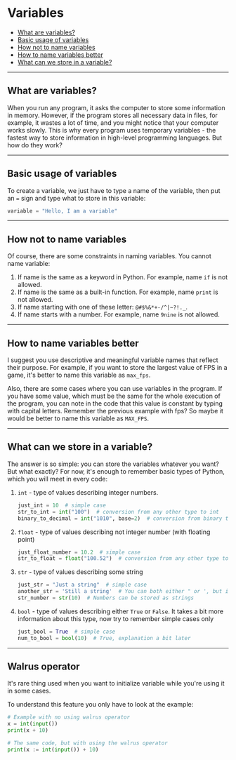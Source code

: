 # Variables #

- [What are variables?](#what-are-variables)
- [Basic usage of variables](#basic-usage-of-variables)
- [How not to name variables](#how-not-to-name-variables)
- [How to name variables better](#how-to-name-variables-better)
- [What can we store in a variable?](#what-can-we-store-in-a-variable)

---

## What are variables? ##

When you run any program, it asks the computer to store some information in memory. However, if the program stores all
necessary data in files, for example, it wastes a lot of time, and you might notice that your computer works slowly.
This is why every program uses temporary variables - the fastest way to store information in high-level programming
languages. But how do they work?

---

## Basic usage of variables ##

To create a variable, we just have to type a name of the variable, then put an `=` sign and type what to store in this
variable:

```python
variable = "Hello, I am a variable"
```
---
## How not to name variables ##
Of course, there are some constraints in naming variables. You cannot name variable:
1) If name is the same as a keyword in Python. For example, name `if` is not allowed.
2) If name is the same as a built-in function. For example, name `print` is not allowed.
3) If name starting with one of these letter: `@#$%&*+-/^|~?!._`.
4) If name starts with a number. For example, name `9nine` is not allowed.
---
## How to name variables better ##
I suggest you use descriptive and meaningful variable names that reflect their purpose.
For example, if you want to store the largest value of FPS in a game, it's better to name this variable as `max_fps`.

Also, there are some cases where you can use variables in the program. If you have some value, which must be the same
for the whole execution of the program, you can note in the code that this value is constant by typing with capital
letters. Remember the previous example with fps? So maybe it would be better to name this variable as `MAX_FPS`.

---
## What can we store in a variable? ##
The answer is so simple: you can store the variables whatever you want? But what exactly?
For now, it's enough to remember basic types of Python, which you will meet in every code:
1) `int` - type of values describing integer numbers.
    ```python
    just_int = 10  # simple case
    str_to_int = int("100")  # conversion from any other type to int
    binary_to_decimal = int("1010", base=2)  # conversion from binary to decimal (advanced knowledge)
    ```
2) `float` - type of values describing not integer number (with floating point)
    ```python
    just_float_number = 10.2  # simple case
    str_to_float = float("100.52")  # conversion from any other type to int
    ```
3) `str` - type of values describing some string
    ```python
    just_str = "Just a string"  # simple case
    another_str = 'Still a string'  # You can both either " or ', but it's better to use "
    str_number = str(10)  # Numbers can be stored as strings
    ```
4) `bool` - type of values describing either `True` or `False`. It takes a bit more information about this type, now
try to remember simple cases only
    ```python
    just_bool = True  # simple case
    num_to_bool = bool(10)  # True, explanation a bit later
    ```

---
## Walrus operator
It's rare thing used when you want to initialize variable while you're using it in some cases.

To understand this feature you only have to look at the example:
```python
# Example with no using walrus operator
x = int(input())
print(x + 10)

# The same code, but with using the walrus operator
print(x := int(input()) + 10)
```